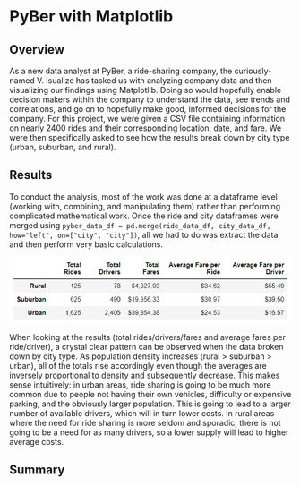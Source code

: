 # PyBer with Matplotlib

## Overview

As a new data analyst at PyBer, a ride-sharing company, the curiously-named V. Isualize has tasked us with analyzing company data and then visualizing our findings using Matplotlib.  Doing so would hopefully enable decision makers within the company to understand the data, see trends and correlations, and go on to hopefully make good, informed decisions for the company.  For this project, we were given a CSV file containing information on nearly 2400 rides and their corresponding location, date, and fare.  We were then specifically asked to see how the results break down by city type (urban, suburban, and rural).

## Results

To conduct the analysis, most of the work was done at a dataframe level (working with, combining, and manipulating them) rather than performing complicated mathematical work.  Once the ride and city dataframes were merged using `pyber_data_df = pd.merge(ride_data_df, city_data_df, how="left", on=["city", "city"])`, all we had to do was extract the data and then perform very basic calculations.  

![PyBer City Summary](https://github.com/Jeffstr00/PyBer_Analysis/blob/main/Resources/pyber_city_summary.png)

When looking at the results (total rides/drivers/fares and average fares per ride/driver), a crystal clear pattern can be observed when the data broken down by city type.  As population density increases (rural > suburban > urban), all of the totals rise accordingly even though the averages are inversely proportional to density and subsequently decrease.  This makes sense intuitively: in urban areas, ride sharing is going to be much more common due to people not having their own vehicles, difficulty or expensive parking, and the obviously larger population.  This is going to lead to a larger number of available drivers, which will in turn lower costs.  In rural areas where the need for ride sharing is more seldom and sporadic, there is not going to be a need for as many drivers, so a lower supply will lead to higher average costs.

## Summary
